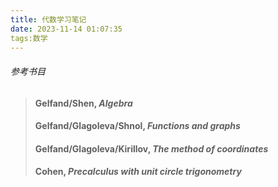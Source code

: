 ```yaml
---
title: 代数学习笔记
date: 2023-11-14 01:07:35
tags:数学
---
```


###### 参考书目

> #### Gelfand/Shen, *Algebra*
>
> #### Gelfand/Glagoleva/Shnol, *Functions and graphs*
>
> #### Gelfand/Glagoleva/Kirillov, *The method of coordinates*
>
> #### Cohen, *Precalculus with unit circle trigonometry*



